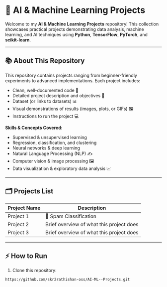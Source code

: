 # 🤖 AI & Machine Learning Projects

Welcome to my **AI & Machine Learning Projects** repository! This collection showcases practical projects demonstrating data analysis, machine learning, and AI techniques using **Python**, **TensorFlow**, **PyTorch**, and **scikit-learn**.

---

## 📚 About This Repository
This repository contains projects ranging from beginner-friendly experiments to advanced implementations. Each project includes:
- Clean, well-documented code 📝
- Detailed project description and objectives 🎯
- Dataset (or links to datasets) 📊
- Visual demonstrations of results (images, plots, or GIFs) 🖼️
- Instructions to run the project 💻

**Skills & Concepts Covered:**
- Supervised & unsupervised learning
- Regression, classification, and clustering
- Neural networks & deep learning
- Natural Language Processing (NLP) ✍️
- Computer vision & image processing 🖼️
- Data visualization & exploratory data analysis 📈

---

## 🗂️ Projects List

| Project Name | Description | 
|--------------|-------------|
| Project 1 | 📨 Spam Classification  |
| Project 2 | Brief overview of what this project does | 
| Project 3 | Brief overview of what this project does |



---

## ⚡ How to Run
1. Clone this repository:
```bash
https://github.com/skr2rathishan-oss/AI-ML--Projects.git

